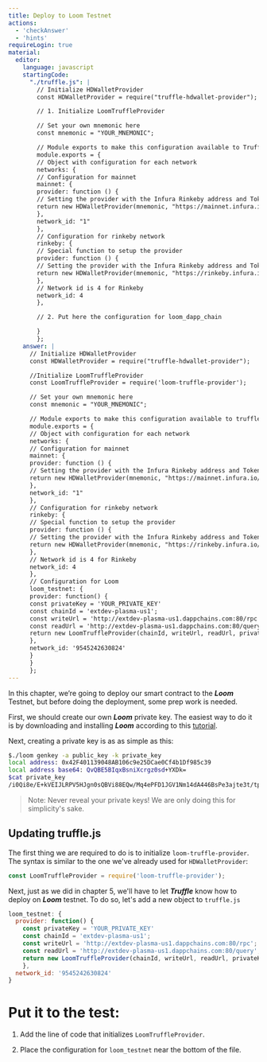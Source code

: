 ```yaml
---
title: Deploy to Loom Testnet
actions:
  - 'checkAnswer'
  - 'hints'
requireLogin: true
material:
  editor:
    language: javascript
    startingCode:
      "./truffle.js": |
        // Initialize HDWalletProvider
        const HDWalletProvider = require("truffle-hdwallet-provider");

        // 1. Initialize LoomTruffleProvider

        // Set your own mnemonic here
        const mnemonic = "YOUR_MNEMONIC";

        // Module exports to make this configuration available to Truffle itself
        module.exports = {
        // Object with configuration for each network
        networks: {
        // Configuration for mainnet
        mainnet: {
        provider: function () {
        // Setting the provider with the Infura Rinkeby address and Token
        return new HDWalletProvider(mnemonic, "https://mainnet.infura.io/v3/YOUR_TOKEN")
        },
        network_id: "1"
        },
        // Configuration for rinkeby network
        rinkeby: {
        // Special function to setup the provider
        provider: function () {
        // Setting the provider with the Infura Rinkeby address and Token
        return new HDWalletProvider(mnemonic, "https://rinkeby.infura.io/v3/YOUR_TOKEN")
        },
        // Network id is 4 for Rinkeby
        network_id: 4
        },

        // 2. Put here the configuration for loom_dapp_chain

        }
        };
    answer: |
      // Initialize HDWalletProvider
      const HDWalletProvider = require("truffle-hdwallet-provider");

      //Initialize LoomTruffleProvider
      const LoomTruffleProvider = require('loom-truffle-provider');

      // Set your own mnemonic here
      const mnemonic = "YOUR_MNEMONIC";

      // Module exports to make this configuration available to truffle itself
      module.exports = {
      // Object with configuration for each network
      networks: {
      // Configuration for mainnet
      mainnet: {
      provider: function () {
      // Setting the provider with the Infura Rinkeby address and Token
      return new HDWalletProvider(mnemonic, "https://mainnet.infura.io/v3/YOUR_TOKEN")
      },
      network_id: "1"
      },
      // Configuration for rinkeby network
      rinkeby: {
      // Special function to setup the provider
      provider: function () {
      // Setting the provider with the Infura Rinkeby address and Token
      return new HDWalletProvider(mnemonic, "https://rinkeby.infura.io/v3/YOUR_TOKEN")
      },
      // Network id is 4 for Rinkeby
      network_id: 4
      },
      // Configuration for Loom
      loom_testnet: {
      provider: function() {
      const privateKey = 'YOUR_PRIVATE_KEY'
      const chainId = 'extdev-plasma-us1';
      const writeUrl = 'http://extdev-plasma-us1.dappchains.com:80/rpc';
      const readUrl = 'http://extdev-plasma-us1.dappchains.com:80/query';
      return new LoomTruffleProvider(chainId, writeUrl, readUrl, privateKey);
      },
      network_id: '9545242630824'
      }
      }
      };
---
```


In this chapter, we’re going to deploy our smart contract to the **_Loom_** Testnet, but before doing the deployment, some prep work is needed.

First, we should create our own **_Loom_** private key. The easiest way to do it is by downloading and installing **_Loom_** according to this <a href="https://loomx.io/developers/en/basic-install-all.html" target=_blank>tutorial</a>.

Next, creating a private key is as as simple as this:

```bash
$./loom genkey -a public_key -k private_key
local address: 0x42F401139048AB106c9e25DCae0Cf4b1Df985c39
local address base64: QvQBE5BIqxBsniXcrgz0sd+YXDk=
$cat private_key
/i0Qi8e/E+kVEIJLRPV5HJgn0sQBVi88EQw/Mq4ePFD1JGV1Nm14dA446BsPe3ajte3t/tpj7HaHDL84+Ce4Dg==
```
> Note: Never reveal your private keys! We are only doing this for simplicity's sake.

## Updating truffle.js

The first thing we are required to do is to initialize `loom-truffle-provider`. The syntax is similar to the one we've already used for `HDWalletProvider`:

```JavaScript
const LoomTruffleProvider = require('loom-truffle-provider');
```

Next, just as we did in chapter 5, we'll have to let **_Truffle_** know how to deploy on **_Loom_** testnet. To do so, let's add a new object to `truffle.js`

```JavaScript
loom_testnet: {
  provider: function() {
    const privateKey = 'YOUR_PRIVATE_KEY'
    const chainId = 'extdev-plasma-us1';
    const writeUrl = 'http://extdev-plasma-us1.dappchains.com:80/rpc';
    const readUrl = 'http://extdev-plasma-us1.dappchains.com:80/query';
    return new LoomTruffleProvider(chainId, writeUrl, readUrl, privateKey);
    },
  network_id: '9545242630824'
}
```

# Put it to the test:

1. Add the line of code that initializes `LoomTruffleProvider`.

2. Place the configuration for `loom_testnet` near the bottom of the file.
